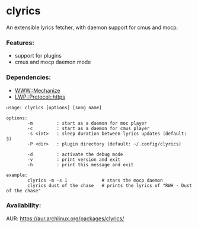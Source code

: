 clyrics
=======

An extensible lyrics fetcher, with daemon support for cmus and mocp.

### Features:
  - support for plugins
  - cmus and mocp daemon mode
  
### Dependencies:

* [WWW::Mechanize](https://metacpan.org/release/WWW-Mechanize)
* [LWP::Protocol::https](https://metacpan.org/release/LWP-Protocol-https)

```
usage: clyrics [options] [song name]

options:
        -m         : start as a daemon for moc player
        -c         : start as a daemon for cmus player
        -s <int>   : sleep duration between lyrics updates (default: 3)
        -P <dir>   : plugin directory (default: ~/.config/clyrics)

        -d         : activate the debug mode
        -v         : print version and exit
        -h         : print this message and exit

example:
        clyrics -m -s 1             # stars the mocp daemon
        clyrics dust of the chase   # prints the lyrics of "RWH - Dust of the chase"
```

### Availability:

AUR: https://aur.archlinux.org/packages/clyrics/
